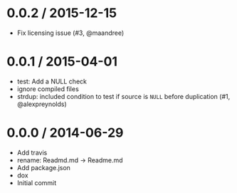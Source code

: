 
0.0.2 / 2015-12-15
==================

  * Fix licensing issue (#3, @maandree)

0.0.1 / 2015-04-01
==================

  * test: Add a NULL check
  * ignore compiled files
  * strdup: included condition to test if source is `NULL` before duplication (#1, @alexpreynolds)

0.0.0 / 2014-06-29
==================

 * Add travis
 * rename: Readmd.md -> Readme.md
 * Add package.json
 * dox
 * Initial commit
